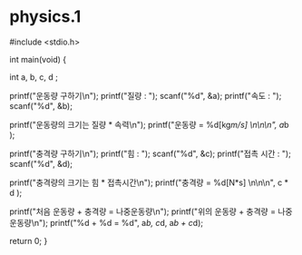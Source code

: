 # physics.1
#include <stdio.h>

int main(void) {

  int a, b, c, d ;

  printf("운동량 구하기\n");
  printf("질량 : ");
  scanf("%d", &a);
  printf("속도 : ");
  scanf("%d", &b);

  printf("운동량의 크기는 질량 * 속력\n");
  printf("운동량 = %d[kg*m/s] \n\n\n", a*b );

  

  printf("충격량 구하기\n");
  printf("힘 : ");
  scanf("%d", &c);
  printf("접촉 시간 : ");
  scanf("%d", &d);

  printf("충격량의 크기는 힘 * 접촉시간\n");
  printf("충격량 = %d[N*s] \n\n\n", c * d );

  printf("처음 운동량 + 충격량 = 나중운동량\n");
  printf("위의 운동량 + 충격량 = 나중운동량\n");
  printf("%d + %d = %d", a*b, c*d, a*b + c*d);
 
  return 0;
}
